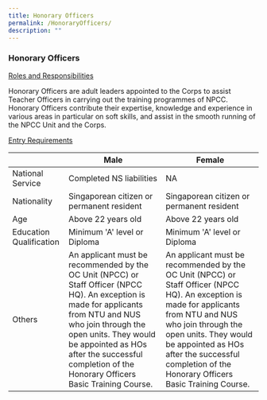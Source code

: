 ```yaml
---
title: Honorary Officers
permalink: /HonoraryOfficers/
description: ""
---
```

### Honorary Officers

<u>Roles and Responsibilities</u>

Honorary Officers are adult leaders appointed to the Corps to assist Teacher Officers in carrying out the training programmes of NPCC. Honorary Officers contribute their expertise, knowledge and experience in various areas in particular on soft skills, and assist in the smooth running of the NPCC Unit and the Corps.

<u>Entry Requirements</u>



|  | Male | Female |
| -------- | -------- | -------- |
| National Service     | Completed NS liabilities     | NA     |
| Nationality     | Singaporean citizen or permanent resident     | Singaporean citizen or permanent resident      |
| Age     | Above 22 years old     | Above 22 years old     |
| Education Qualification     | Minimum 'A' level or Diploma     | Minimum 'A' level or Diploma     |
| Others     | An applicant must be recommended by the OC Unit (NPCC) or Staff Officer (NPCC HQ). An exception is made for applicants from NTU and NUS who join through the open units. They would be appointed as HOs after the successful completion of the Honorary Officers Basic Training Course.     | An applicant must be recommended by the OC Unit (NPCC) or Staff Officer (NPCC HQ). An exception is made for applicants from NTU and NUS who join through the open units. They would be appointed as HOs after the successful completion of the Honorary Officers Basic Training Course.     |